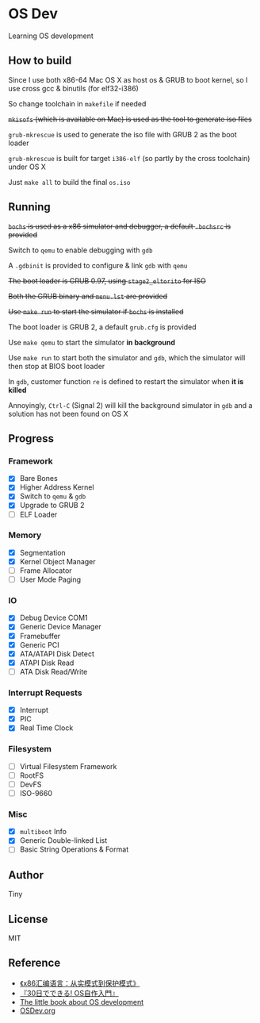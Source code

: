 # OS Dev #

Learning OS development

## How to build ##

Since I use both x86-64 Mac OS X as host os & GRUB to boot kernel, so I use cross gcc & binutils (for elf32-i386)

So change toolchain in `makefile` if needed

~~`mkisofs` (which is available on Mac) is used as the tool to generate iso files~~

`grub-mkrescue` is used to generate the iso file with GRUB 2 as the boot loader

`grub-mkrescue` is built for target `i386-elf` (so partly by the cross toolchain) under OS X

Just `make all` to build the final `os.iso`

## Running ##

~~`bochs` is used as a x86 simulator and debugger, a default `.bochsrc` is provided~~

Switch to `qemu` to enable debugging with `gdb`

A `.gdbinit` is provided to configure & link `gdb` with `qemu`

~~The boot loader is GRUB 0.97, using `stage2_eltorito` for ISO~~

~~Both the GRUB binary and `menu.lst` are provided~~

~~Use `make run` to start the simulator if `bochs` is installed~~

The boot loader is GRUB 2, a default `grub.cfg` is provided

Use `make qemu` to start the simulator __in background__

Use `make run` to start both the simulator and `gdb`, which the simulator will then stop at BIOS boot loader

In `gdb`, customer function `re` is defined to restart the simulator when __it is killed__

Annoyingly, `Ctrl-C` (Signal 2) will kill the background simulator in `gdb` and a solution has not been found on OS X

## Progress ##

### Framework ###

- [x] Bare Bones
- [x] Higher Address Kernel
- [x] Switch to `qemu` & `gdb`
- [x] Upgrade to GRUB 2
- [ ] ELF Loader

### Memory ###

- [x] Segmentation
- [x] Kernel Object Manager
- [ ] Frame Allocator
- [ ] User Mode Paging

### IO ###

- [x] Debug Device COM1
- [x] Generic Device Manager
- [x] Framebuffer
- [x] Generic PCI
- [x] ATA/ATAPI Disk Detect
- [x] ATAPI Disk Read
- [ ] ATA Disk Read/Write

### Interrupt Requests ###

- [x] Interrupt
- [x] PIC
- [x] Real Time Clock

### Filesystem ###

- [ ] Virtual Filesystem Framework
- [ ] RootFS
- [ ] DevFS
- [ ] ISO-9660

### Misc ###

- [x] `multiboot` Info
- [x] Generic Double-linked List
- [ ] Basic String Operations & Format

## Author ##

Tiny

## License ##

MIT

## Reference ##

- [《x86汇编语言：从实模式到保护模式》](https://www.amazon.cn/dp/B00AR0ZSVO/)
- [『30日でできる! OS自作入門』](https://www.amazon.co.jp/dp/4839919844)
- [The little book about OS development](https://littleosbook.github.io/)
- [OSDev.org](http://www.osdev.org/)
